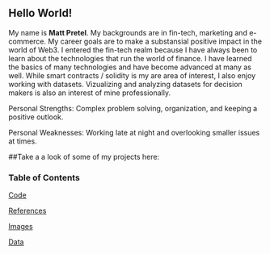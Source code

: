  ## Hello World!

My name is **Matt Pretel**. My backgrounds are in fin-tech, marketing and e-commerce. My career goals are to make a substansial positive impact in the world of Web3. I entered the fin-tech realm because I have always been to learn about the technologies that run the world of finance. I have learned the basics of many technologies and have become advanced at many as well. While smart contracts / solidity is my are area of interest, I also enjoy working with datasets. Vizualizing and analyzing datasets for decision makers is also an interest of mine professionally.
 

Personal Strengths: Complex problem solving, organization, and keeping a positive outlook. 

Personal Weaknesses: Working late at night and overlooking smaller issues at times.




##Take a a look of some of my projects here:

### Table of Contents
[Code](https://github.com/mattpretel/Fin-Tech-Class/tree/main/code)

[References](https://github.com/mattpretel/Fin-Tech-Class/tree/main/references)

[Images](https://github.com/mattpretel/Fin-Tech-Class/tree/main/images)

[Data](https://github.com/mattpretel/Fin-Tech-Class/tree/main/data)

